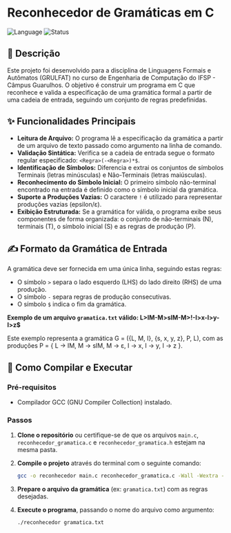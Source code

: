 # Reconhecedor de Gramáticas em C

![Language](https://img.shields.io/badge/Language-C-blue.svg)
![Status](https://img.shields.io/badge/Status-Projeto%20Acadêmico%20Concluído-green.svg)

## 📜 Descrição

Este projeto foi desenvolvido para a disciplina de Linguagens Formais e Autômatos (GRULFAT) no curso de Engenharia de Computação do IFSP - Câmpus Guarulhos. O objetivo é construir um programa em C que reconhece e valida a especificação de uma gramática formal a partir de uma cadeia de entrada, seguindo um conjunto de regras predefinidas.

## ✨ Funcionalidades Principais

- **Leitura de Arquivo:** O programa lê a especificação da gramática a partir de um arquivo de texto passado como argumento na linha de comando.
- **Validação Sintática:** Verifica se a cadeia de entrada segue o formato regular especificado: `<Regra>(-<Regra>)*$`.
- **Identificação de Símbolos:** Diferencia e extrai os conjuntos de símbolos Terminais (letras minúsculas) e Não-Terminais (letras maiúsculas).
- **Reconhecimento do Símbolo Inicial:** O primeiro símbolo não-terminal encontrado na entrada é definido como o símbolo inicial da gramática.
- **Suporte a Produções Vazias:** O caractere `!` é utilizado para representar produções vazias (epsilon/ε).
- **Exibição Estruturada:** Se a gramática for válida, o programa exibe seus componentes de forma organizada: o conjunto de não-terminais (N), terminais (T), o símbolo inicial (S) e as regras de produção (P).

## ✍️ Formato da Gramática de Entrada

A gramática deve ser fornecida em uma única linha, seguindo estas regras:
- O símbolo `>` separa o lado esquerdo (LHS) do lado direito (RHS) de uma produção.
- O símbolo `-` separa regras de produção consecutivas.
- O símbolo `$` indica o fim da gramática.

**Exemplo de um arquivo `gramatica.txt` válido: L>IM-M>sIM-M>!-I>x-I>y-I>z$**

Este exemplo representa a gramática G = ({L, M, I}, {s, x, y, z}, P, L), com as produções P = { L → IM, M → sIM, M → ε, I → x, I → y, I → z }.

## 🚀 Como Compilar e Executar

### Pré-requisitos
- Compilador GCC (GNU Compiler Collection) instalado.

### Passos

1.  **Clone o repositório** ou certifique-se de que os arquivos `main.c`, `reconhecedor_gramatica.c` e `reconhecedor_gramatica.h` estejam na mesma pasta.

2.  **Compile o projeto** através do terminal com o seguinte comando:
    ```bash
    gcc -o reconhecedor main.c reconhecedor_gramatica.c -Wall -Wextra -std=c99
    ```

3.  **Prepare o arquivo da gramática** (ex: `gramatica.txt`) com as regras desejadas.

4.  **Execute o programa**, passando o nome do arquivo como argumento:
    ```bash
    ./reconhecedor gramatica.txt
    ```

